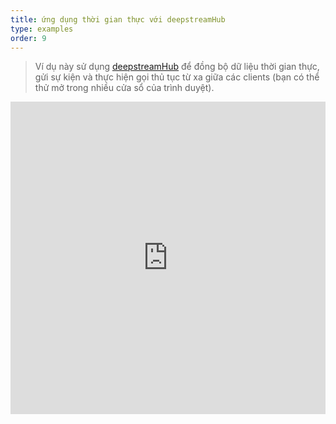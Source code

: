 ```yaml
---
title: ứng dụng thời gian thực với deepstreamHub
type: examples
order: 9
---
```


> Ví dụ này sử dụng [deepstreamHub](https://deepstreamhub.com/) để đồng bộ dữ liệu thời gian thực, gửi sự kiện và thực hiện gọi thủ tục từ xa giữa các clients (bạn có thể thử mở trong nhiều cửa sổ của trình duyệt).

<iframe width="100%" height="500" src="https://jsfiddle.net/yyx990803/ff0sp9hw/embedded/result,html,js,css" allowfullscreen="allowfullscreen" frameborder="0"></iframe>
